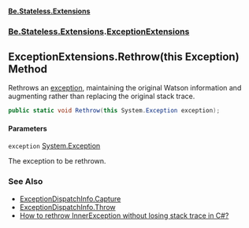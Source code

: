 #### [Be.Stateless.Extensions](README.md 'README')
### [Be.Stateless.Extensions](Be.Stateless.Extensions.md 'Be.Stateless.Extensions').[ExceptionExtensions](ExceptionExtensions.md 'Be.Stateless.Extensions.ExceptionExtensions')

## ExceptionExtensions.Rethrow(this Exception) Method

Rethrows an [exception](ExceptionExtensions.Rethrow(thisException).md#Be.Stateless.Extensions.ExceptionExtensions.Rethrow(thisSystem.Exception).exception 'Be.Stateless.Extensions.ExceptionExtensions.Rethrow(this System.Exception).exception'), maintaining the original Watson information and augmenting rather than
replacing the original stack trace.

```csharp
public static void Rethrow(this System.Exception exception);
```
#### Parameters

<a name='Be.Stateless.Extensions.ExceptionExtensions.Rethrow(thisSystem.Exception).exception'></a>

`exception` [System.Exception](https://docs.microsoft.com/en-us/dotnet/api/System.Exception 'System.Exception')

The exception to be rethrown.

### See Also
- [ExceptionDispatchInfo.Capture](https://docs.microsoft.com/en-us/dotnet/api/System.Runtime.ExceptionServices.ExceptionDispatchInfo.Capture#System_Runtime_ExceptionServices_ExceptionDispatchInfo_Capture_System_Exception_ 'System.Runtime.ExceptionServices.ExceptionDispatchInfo.Capture(System.Exception)')
- [ExceptionDispatchInfo.Throw](https://docs.microsoft.com/en-us/dotnet/api/System.Runtime.ExceptionServices.ExceptionDispatchInfo.Throw 'System.Runtime.ExceptionServices.ExceptionDispatchInfo.Throw')
- [How to rethrow InnerException without losing stack trace in C#?](https://stackoverflow.com/a/17091351/1789441 'https://stackoverflow.com/a/17091351/1789441')